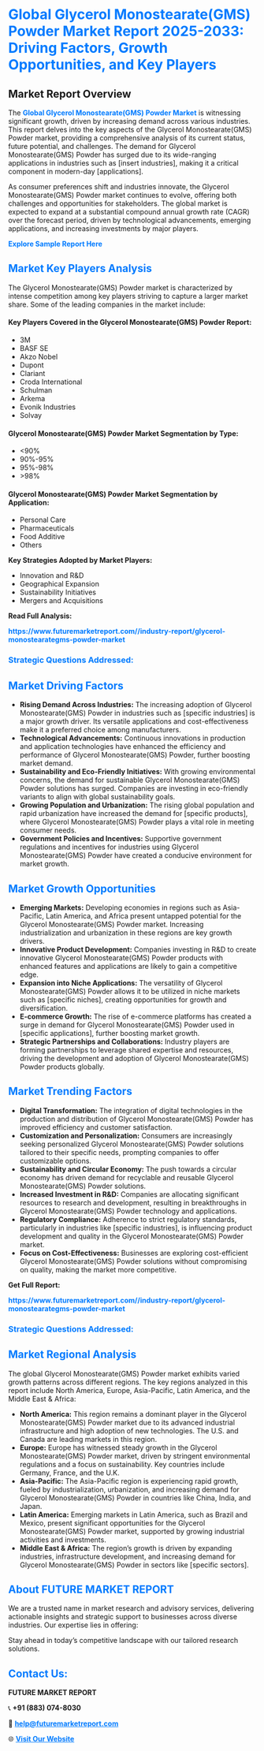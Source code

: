<h1 style="color: #007BFF;">Global Glycerol Monostearate(GMS) Powder Market Report 2025-2033: Driving Factors, Growth Opportunities, and Key Players</h1>

<section id="overview">
<h2>Market Report Overview</h2>
<p>The <a href="https://www.futuremarketreport.com//industry-report/glycerol-monostearategms-powder-market" style="color: #007BFF; text-decoration: none;"><strong>Global Glycerol Monostearate(GMS) Powder Market</strong></a> is witnessing significant growth, driven by increasing demand across various industries. This report delves into the key aspects of the Glycerol Monostearate(GMS) Powder market, providing a comprehensive analysis of its current status, future potential, and challenges. The demand for Glycerol Monostearate(GMS) Powder has surged due to its wide-ranging applications in industries such as [insert industries], making it a critical component in modern-day [applications].</p>
<p>As consumer preferences shift and industries innovate, the Glycerol Monostearate(GMS) Powder market continues to evolve, offering both challenges and opportunities for stakeholders. The global market is expected to expand at a substantial compound annual growth rate (CAGR) over the forecast period, driven by technological advancements, emerging applications, and increasing investments by major players.</p>
</section>

<section id="overview">
<p><a href="https://www.futuremarketreport.com//request-sample/reportId=88448" style="color: #007BFF; text-decoration: none;"><strong>Explore Sample Report Here</strong></a></p>
</section>

<section id="key-players">
<h2 style="color: #007BFF;">Market Key Players Analysis</h2>
<p>The Glycerol Monostearate(GMS) Powder market is characterized by intense competition among key players striving to capture a larger market share. Some of the leading companies in the market include:</p>
<h4>Key Players Covered in the Glycerol Monostearate(GMS) Powder Report:</h4>
<ul><li>3M</li><li>BASF SE</li><li>Akzo Nobel</li><li>Dupont</li><li>Clariant</li><li>Croda International</li><li>Schulman</li><li>Arkema</li><li>Evonik Industries</li><li>Solvay</li></ul>
<h4>Glycerol Monostearate(GMS) Powder Market Segmentation by Type:</h4>
<ul><li>&lt;90%</li><li>90%-95%</li><li>95%-98%</li><li>&gt;98%</li></ul>

<h4>Glycerol Monostearate(GMS) Powder Market Segmentation by Application:</h4>
<ul><li>Personal Care</li><li>Pharmaceuticals</li><li>Food Additive</li><li>Others</li></ul>
<p><strong>Key Strategies Adopted by Market Players:</strong></p>
<ul>
<li>Innovation and R&D</li>
<li>Geographical Expansion</li>
<li>Sustainability Initiatives</li>
<li>Mergers and Acquisitions</li>
</ul>
</section>

<section>
<p><strong>Read Full Analysis: </strong></p><a href="https://www.futuremarketreport.com//industry-report/glycerol-monostearategms-powder-market" style="color: #007BFF; text-decoration: none;"><strong>https://www.futuremarketreport.com//industry-report/glycerol-monostearategms-powder-market</strong></a>
<h3 style="color: #007BFF;">Strategic Questions Addressed:</h3>
</section>

<section id="driving-factors">
<h2 style="color: #007BFF;">Market Driving Factors</h2>
<ul>
<li><strong>Rising Demand Across Industries:</strong> The increasing adoption of Glycerol Monostearate(GMS) Powder in industries such as [specific industries] is a major growth driver. Its versatile applications and cost-effectiveness make it a preferred choice among manufacturers.</li>
<li><strong>Technological Advancements:</strong> Continuous innovations in production and application technologies have enhanced the efficiency and performance of Glycerol Monostearate(GMS) Powder, further boosting market demand.</li>
<li><strong>Sustainability and Eco-Friendly Initiatives:</strong> With growing environmental concerns, the demand for sustainable Glycerol Monostearate(GMS) Powder solutions has surged. Companies are investing in eco-friendly variants to align with global sustainability goals.</li>
<li><strong>Growing Population and Urbanization:</strong> The rising global population and rapid urbanization have increased the demand for [specific products], where Glycerol Monostearate(GMS) Powder plays a vital role in meeting consumer needs.</li>
<li><strong>Government Policies and Incentives:</strong> Supportive government regulations and incentives for industries using Glycerol Monostearate(GMS) Powder have created a conducive environment for market growth.</li>
</ul>
</section>

<section id="growth-opportunities">
<h2 style="color: #007BFF;">Market Growth Opportunities</h2>
<ul>
<li><strong>Emerging Markets:</strong> Developing economies in regions such as Asia-Pacific, Latin America, and Africa present untapped potential for the Glycerol Monostearate(GMS) Powder market. Increasing industrialization and urbanization in these regions are key growth drivers.</li>
<li><strong>Innovative Product Development:</strong> Companies investing in R&D to create innovative Glycerol Monostearate(GMS) Powder products with enhanced features and applications are likely to gain a competitive edge.</li>
<li><strong>Expansion into Niche Applications:</strong> The versatility of Glycerol Monostearate(GMS) Powder allows it to be utilized in niche markets such as [specific niches], creating opportunities for growth and diversification.</li>
<li><strong>E-commerce Growth:</strong> The rise of e-commerce platforms has created a surge in demand for Glycerol Monostearate(GMS) Powder used in [specific applications], further boosting market growth.</li>
<li><strong>Strategic Partnerships and Collaborations:</strong> Industry players are forming partnerships to leverage shared expertise and resources, driving the development and adoption of Glycerol Monostearate(GMS) Powder products globally.</li>
</ul>
</section>

<section id="trending-factors">
<h2 style="color: #007BFF;">Market Trending Factors</h2>
<ul>
<li><strong>Digital Transformation:</strong> The integration of digital technologies in the production and distribution of Glycerol Monostearate(GMS) Powder has improved efficiency and customer satisfaction.</li>
<li><strong>Customization and Personalization:</strong> Consumers are increasingly seeking personalized Glycerol Monostearate(GMS) Powder solutions tailored to their specific needs, prompting companies to offer customizable options.</li>
<li><strong>Sustainability and Circular Economy:</strong> The push towards a circular economy has driven demand for recyclable and reusable Glycerol Monostearate(GMS) Powder solutions.</li>
<li><strong>Increased Investment in R&D:</strong> Companies are allocating significant resources to research and development, resulting in breakthroughs in Glycerol Monostearate(GMS) Powder technology and applications.</li>
<li><strong>Regulatory Compliance:</strong> Adherence to strict regulatory standards, particularly in industries like [specific industries], is influencing product development and quality in the Glycerol Monostearate(GMS) Powder market.</li>
<li><strong>Focus on Cost-Effectiveness:</strong> Businesses are exploring cost-efficient Glycerol Monostearate(GMS) Powder solutions without compromising on quality, making the market more competitive.</li>
</ul>
</section>

<section>
<p><strong>Get Full Report: </strong></p><a href="https://www.futuremarketreport.com//industry-report/glycerol-monostearategms-powder-market" style="color: #007BFF; text-decoration: none;"><strong>https://www.futuremarketreport.com//industry-report/glycerol-monostearategms-powder-market</strong></a>
<h3 style="color: #007BFF;">Strategic Questions Addressed:</h3>
</section>


<section id="regional-analysis">
<h2 style="color: #007BFF;">Market Regional Analysis</h2>
<p>The global Glycerol Monostearate(GMS) Powder market exhibits varied growth patterns across different regions. The key regions analyzed in this report include North America, Europe, Asia-Pacific, Latin America, and the Middle East & Africa:</p>
<ul>
<li><strong>North America:</strong> This region remains a dominant player in the Glycerol Monostearate(GMS) Powder market due to its advanced industrial infrastructure and high adoption of new technologies. The U.S. and Canada are leading markets in this region.</li>
<li><strong>Europe:</strong> Europe has witnessed steady growth in the Glycerol Monostearate(GMS) Powder market, driven by stringent environmental regulations and a focus on sustainability. Key countries include Germany, France, and the U.K.</li>
<li><strong>Asia-Pacific:</strong> The Asia-Pacific region is experiencing rapid growth, fueled by industrialization, urbanization, and increasing demand for Glycerol Monostearate(GMS) Powder in countries like China, India, and Japan.</li>
<li><strong>Latin America:</strong> Emerging markets in Latin America, such as Brazil and Mexico, present significant opportunities for the Glycerol Monostearate(GMS) Powder market, supported by growing industrial activities and investments.</li>
<li><strong>Middle East & Africa:</strong> The region’s growth is driven by expanding industries, infrastructure development, and increasing demand for Glycerol Monostearate(GMS) Powder in sectors like [specific sectors].</li>
</ul>
</section>

<footer>
<h2 style="color: #007BFF;">About FUTURE MARKET REPORT</h2>
<p>We are a trusted name in market research and advisory services, delivering actionable insights and strategic support to businesses across diverse industries. Our expertise lies in offering:</p>

<p>Stay ahead in today’s competitive landscape with our tailored research solutions.</p>

<h2 style="color: #007BFF;">Contact Us:</h2>
<p><strong>FUTURE MARKET REPORT</strong></p>
<p>📞 <strong>+91 (883) 074-8030</strong></p>
<p>📧 <strong><a href="mailto:help@futuremarketreport.com" style="color: #007BFF;">help@futuremarketreport.com</a></strong></p>
<p>🌐 <strong><a href="https://www.futuremarketreport.com/" style="color: #007BFF;">Visit Our Website</a></strong></p>
</footer>